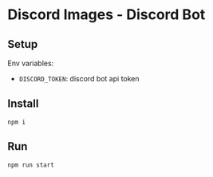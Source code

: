 # Discord Images - Discord Bot

## Setup

Env variables:

- `DISCORD_TOKEN`: discord bot api token

## Install

```
npm i
```

## Run

```
npm run start
```
